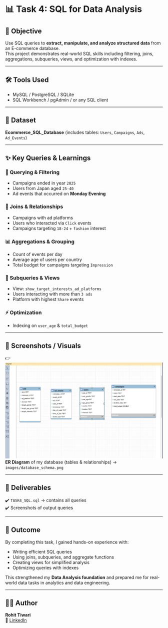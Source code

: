 # 📊 Task 4: SQL for Data Analysis  

## 🎯 Objective  
Use SQL queries to **extract, manipulate, and analyze structured data** from an E-commerce database.  
This project demonstrates real-world SQL skills including filtering, joins, aggregations, subqueries, views, and optimization with indexes.  

---

## 🛠️ Tools Used  
- MySQL / PostgreSQL / SQLite  
- SQL Workbench / pgAdmin / or any SQL client  

---

## 📂 Dataset  
**Ecommerce_SQL_Database** (includes tables: `Users`, `Campaigns`, `Ads`, `Ad_Events`)  

---

## ✨ Key Queries & Learnings  

### 🔎 Querying & Filtering  
- Campaigns ended in year `2025`  
- Users from Japan aged `25-40`  
- Ad events that occurred on **Monday Evening**  

### 🔗 Joins & Relationships  
- Campaigns with ad platforms  
- Users who interacted via `Click` events  
- Campaigns targeting `18-24` + `fashion` interest  

### 📊 Aggregations & Grouping  
- Count of events per day  
- Average age of users per country  
- Total budget for campaigns targeting `Impression`  

### 🧩 Subqueries & Views  
- View: `show_target_interests_ad_platforms`  
- Users interacting with more than `3 ads`  
- Platform with highest `Share` events  

### ⚡ Optimization  
- Indexing on `user_age` & `total_budget`  

---

## 📸 Screenshots / Visuals  

👉 
![alt text](<ER Diagram of database-1.png>)
 **ER Diagram** of my database (tables & relationships) → `images/database_schema.png`   
 
---

## 📂 Deliverables  
✔️ `TASK4_SQL.sql` → contains all queries  
✔️ Screenshots of output queries  

---

## 🚀 Outcome  
By completing this task, I gained hands-on experience with:  
- Writing efficient SQL queries  
- Using joins, subqueries, and aggregate functions  
- Creating views for simplified analysis  
- Optimizing queries with indexes  

This strengthened my **Data Analysis foundation** and prepared me for real-world data tasks in analytics and data engineering.  

---

## 👨‍💻 Author  
**Rohit Tiwari**  
🔗 [LinkedIn](https://www.linkedin.com/in/rohithktiwari/)  
